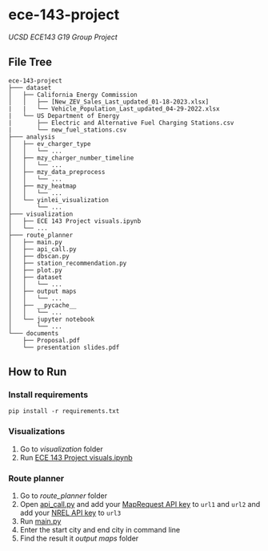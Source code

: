 # ece-143-project
  *UCSD ECE143 G19 Group Project*

## File Tree
```
ece-143-project
├─── dataset
│   ├── California Energy Commission
│   │   ├── [New_ZEV_Sales_Last_updated_01-18-2023.xlsx]
|   |   └── Vehicle_Population_Last_updated_04-29-2022.xlsx
|   └── US Department of Energy
|       ├── Electric and Alternative Fuel Charging Stations.csv
|       └── new_fuel_stations.csv
├─── analysis
│   ├── ev_charger_type
│   │   └── ...
│   ├── mzy_charger_number_timeline
│   │   └── ...
│   ├── mzy_data_preprocess
│   │   └── ...
│   ├── mzy_heatmap
│   │   └── ...
│   └── yinlei_visualization
│       └── ...
├─── visualization
│   ├── ECE 143 Project visuals.ipynb
│   └── ...
├─── route_planner
│   ├── main.py
│   ├── api_call.py
│   ├── dbscan.py
│   ├── station_recommendation.py
│   ├── plot.py
│   ├── dataset
│   │   └── ...
│   ├── output maps
│   │   └── ...
│   ├── __pycache__
│   │   └── ...
│   └── jupyter notebook
│       └── ...
└─── documents
    ├── Proposal.pdf
    └── presentation slides.pdf
```

## How to Run

### Install requirements
```
pip install -r requirements.txt
```

### Visualizations

1. Go to *visualization* folder
2. Run [ECE 143 Project visuals.ipynb](https://github.com/maxzhy/ece-143-project/blob/main/visualization/ECE)

### Route planner

1. Go to *route_planner* folder
2. Open [api_call.py](https://github.com/maxzhy/ece-143-project/blob/main/route_planner/api_call.py) and add your [MapRequest API key](https://developer.mapquest.com/) to `url1` and `url2` and add your [NREL API key](https://developer.nrel.gov/docs/) to `url3`
3. Run [main.py](https://github.com/maxzhy/ece-143-project/blob/main/route_planner/main.py)
4. Enter the start city and end city in command line
5. Find the result it *output maps* folder
